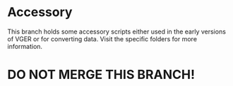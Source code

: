 # Accessory

This branch holds some accessory scripts either used in the early versions of VGER or for converting data. Visit the specific folders for more information.

# DO NOT MERGE THIS BRANCH!